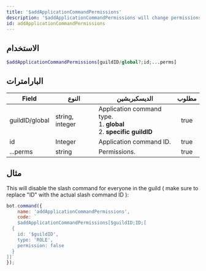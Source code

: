 ```yaml
---
title: '$addApplicationCommandPermissions'
description: '$addApplicationCommandPermissions will change permissions of a slash command.'
id: addApplicationCommandPermissions
---
```


## الاستخدام

```php
$addApplicationCommandPermissions[guildID/global?;id;...perms]
```

## البارامترات

| Field          | النوع           | الديسكبربشين                                                                            | مطلوب |
| -------------- | --------------- | --------------------------------------------------------------------------------------- |:-----:|
| guildID/global | string, integer | Application command type. <br/> 1. **global** <br/> 2. **specific guildID** | true  |
| id             | Integer         | Application command ID.                                                                 | true  |
| ...perms       | string          | Permissions.                                                                            | true  |

## مثال

This will disable the slash command for everyone in the guild ( make sure to replace "ID" with the actual slash command ID ):

```javascript
bot.command({
    name: 'addApplicationCommandPermissions',
    code: `
    $addApplicationCommandPermissions[$guildID;ID;[
  {
    id: '$guildID',
    type: 'ROLE',
    permission: false
  }
]]`
});
```
